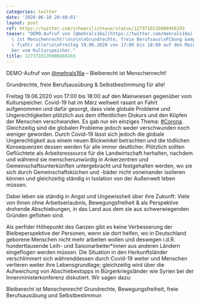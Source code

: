 ```yaml
---
categories: twitter
date: '2020-06-18 20:48:01'
layout: post
ref: https://twitter.com/schwarzlichtwue/status/1273719135080456193
teaser: "DEMO-Aufruf von [@mehrals16a](https://twitter.com/mehrals16a) \u2013 Bleiberecht\
  \ ist Menschenrecht!\n\n\n\nGrundrechte, freie Berufsaus\xFCbung &amp; Selbstbestimmung\
  \ f\xFCr alle!\n\nFreitag 19.06.2020 von 17:00 bis 18:00 auf den Mainwiesen gegen\xFC\
  ber vom Kulturspeicher."
title: 1273719135080456193
---
```

DEMO-Aufruf von [@mehrals16a](https://twitter.com/mehrals16a) – Bleiberecht ist Menschenrecht!



Grundrechte, freie Berufsausübung &amp; Selbstbestimmung für alle!

Freitag 19.06.2020 von 17:00 bis 18:00 auf den Mainwiesen gegenüber vom Kulturspeicher.
Covid-19 hat im März weltweit rasant an Fahrt aufgenommen und dafür gesorgt, dass viele globale Probleme und Ungerechtigkeiten plötzlich aus dem öffentlichen Diskurs und den Köpfen der Menschen verschwanden. Es gab nur ein einziges Thema: [#Corona](/t/corona).
Gleichzeitig sind die globalen Probleme jedoch weder verschwunden noch weniger geworden. Durch Covid-19 lässt sich jedoch die globale Ungerechtigkeit aus einem neuen Blickwinkel betrachten und die tödlichen Konsequenzen dessen werden für alle immer deutlicher.
Plötzlich sollten Geflüchtete als Arbeitsressource für die Landwirtschaft herhalten, nachdem und während sie menschenunwürdig in Ankerzentren und Gemeinschaftsunterkünften untergebracht und festgehalten werden, wo sie sich durch Gemeinschaftsküchen und -bäder nicht voneinander isolieren können und gleichzeitig ständig in Isolation von der Außenwelt leben müssen. 

Dabei leben sie ständig in Angst und Ungewissheit über ihre Zukunft: Viele von ihnen ohne Arbeitserlaubnis, Bewegungsfreiheit &amp; als Perspektive drohende Abschiebungen, in das Land aus dem sie aus schwerwiegenden Gründen geflohen sind.



Als perfider Höhepunkt des Ganzen gibt es keine Verbesserung der Bleibeperspektive der Personen, wenn sie dort helfen, wo in Deutschland geborene Menschen nicht mehr arbeiten wollen und deswegen i.d.R. hunderttausende Leih- und Saisonarbeiter\*innen aus anderen Ländern eingeflogen werden müssen.
Die Situation in den Herkunftsländer verschlimmert sich währenddessen durch Covid-19 weiter und Menschen verlieren weiter ihre Lebensgrundlage; gleichzeitig wird über die Aufweichung von Abschiebestopps in Bürgerkriegsländer wie Syrien bei der Innenministerkonferenz diskutiert.
Wir sagen dazu: 

Bleiberecht ist Menschenrecht! Grundrechte, Bewegungsfreiheit, freie Berufsausübung und Selbstbestimmun